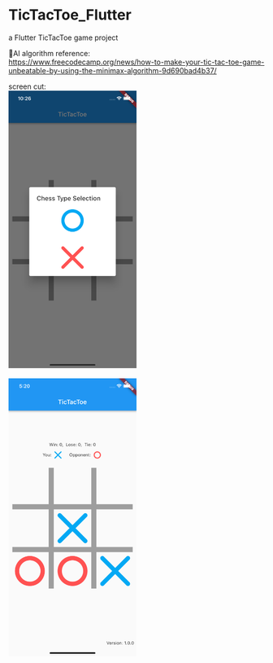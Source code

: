 # TicTacToe_Flutter
a Flutter TicTacToe game project

AI algorithm reference:<br>
https://www.freecodecamp.org/news/how-to-make-your-tic-tac-toe-game-unbeatable-by-using-the-minimax-algorithm-9d690bad4b37/

screen cut:<br>
<img src="/readme_res/screen_cut1.png" alt="screen cut 1" width="50%" height="50%" align="bottom" />
<br><br>
<img src="/readme_res/screen_cut2.png" alt="screen cut 2" width="50%" height="50%" align="bottom" />

